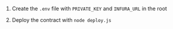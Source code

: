 1. Create the `.env` file with `PRIVATE_KEY` and `INFURA_URL` in the root

2. Deploy the contract with `node deploy.js`